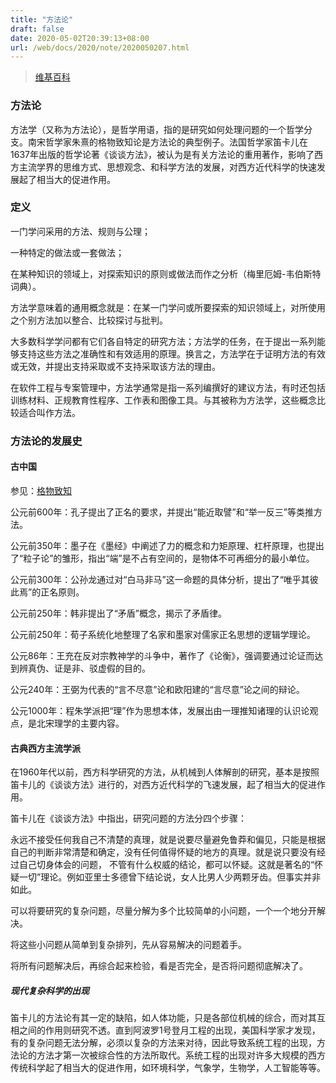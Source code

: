 ```yaml
---
title: "方法论"
draft: false
date: 2020-05-02T20:39:13+08:00
url: /web/docs/2020/note/2020050207.html
---
```

> [维基百科](https://zh.wikipedia.org/wiki/方法学)

### 方法论

方法学（又称为方法论），是哲学用语，指的是研究如何处理问题的一个哲学分支。南宋哲学家朱熹的格物致知论是方法论的典型例子。法国哲学家笛卡儿在1637年出版的哲学论著《谈谈方法》，被认为是有关方法论的重用著作，影响了西方主流学界的思维方式、思想观念、和科学方法的发展，对西方近代科学的快速发展起了相当大的促进作用。


### 定义

一门学问采用的方法、规则与公理；

一种特定的做法或一套做法；

在某种知识的领域上，对探索知识的原则或做法而作之分析（梅里厄姆-韦伯斯特词典）。

方法学意味着的通用概念就是：在某一门学问或所要探索的知识领域上，对所使用之个别方法加以整合、比较探讨与批判。

大多数科学学问都有它们各自特定的研究方法；方法学的任务，在于提出一系列能够支持这些方法之准确性和有效适用的原理。换言之，方法学在于证明方法的有效或无效，并提出支持采取或不支持采取该方法的理由。

在软件工程与专案管理中，方法学通常是指一系列编撰好的建议方法，有时还包括训练材料、正规教育性程序、工作表和图像工具。与其被称为方法学，这些概念比较适合叫作方法。


### 方法论的发展史

#### 古中国 

参见：[格物致知](https://zh.wikipedia.org/wiki/%E6%A0%BC%E7%89%A9%E8%87%B4%E7%9F%A5)

公元前600年：孔子提出了正名的要求，并提出“能近取譬”和“举一反三”等类推方法。

公元前350年：墨子在《墨经》中阐述了力的概念和力矩原理、杠杆原理，也提出了“粒子论”的雏形，指出“端”是不占有空间的，是物体不可再细分的最小单位。

公元前300年：公孙龙通过对“白马非马”这一命题的具体分析，提出了“唯乎其彼此焉”的正名原则。

公元前250年：韩非提出了“矛盾”概念，揭示了矛盾律。

公元前250年：荀子系统化地整理了名家和墨家对儒家正名思想的逻辑学理论。

公元86年：王充在反对宗教神学的斗争中，著作了《论衡》，强调要通过论证而达到辨真伪、证是非、驳虚假的目的。

公元240年：王弼为代表的“言不尽意”论和欧阳建的“言尽意”论之间的辩论。

公元1000年：程朱学派把“理”作为思想本体，发展出由一理推知诸理的认识论观点，是北宋理学的主要内容。

#### 古典西方主流学派

在1960年代以前，西方科学研究的方法，从机械到人体解剖的研究，基本是按照笛卡儿的《谈谈方法》进行的，对西方近代科学的飞速发展，起了相当大的促进作用。

笛卡儿在《谈谈方法》中指出，研究问题的方法分四个步骤：

永远不接受任何我自己不清楚的真理，就是说要尽量避免鲁莽和偏见，只能是根据自己的判断非常清楚和确定，没有任何值得怀疑的地方的真理。就是说只要没有经过自己切身体会的问题，
不管有什么权威的结论，都可以怀疑。这就是著名的“怀疑一切”理论。例如亚里士多德曾下结论说，女人比男人少两颗牙齿。但事实并非如此。

可以将要研究的复杂问题，尽量分解为多个比较简单的小问题，一个一个地分开解决。

将这些小问题从简单到复杂排列，先从容易解决的问题着手。

将所有问题解决后，再综合起来检验，看是否完全，是否将问题彻底解决了。

##### 现代复杂科学的出现

笛卡儿的方法论有其一定的缺陷，如人体功能，只是各部位机械的综合，而对其互相之间的作用则研究不透。直到阿波罗1号登月工程的出现，美国科学家才发现，有的复杂问题无法分解，必须以复杂的方法来对待，因此导致系统工程的出现，方法论的方法才第一次被综合性的方法所取代。系统工程的出现对许多大规模的西方传统科学起了相当大的促进作用，如环境科学，气象学，生物学，人工智能等等。
